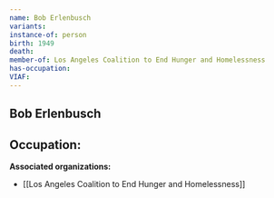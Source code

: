 ```yaml
---
name: Bob Erlenbusch
variants: 
instance-of: person
birth: 1949
death: 
member-of: Los Angeles Coalition to End Hunger and Homelessness
has-occupation: 
VIAF: 
---
```

## Bob Erlenbusch

**Occupation:** 
- 

**Associated organizations:** 
- [[Los Angeles Coalition to End Hunger and Homelessness]]